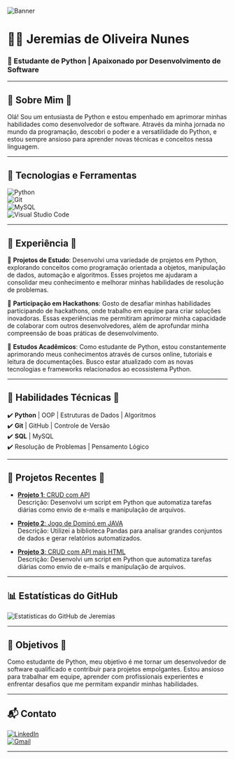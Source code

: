 ![Banner](https://link-para-seu-banner.com/imagem.png)

# 👨‍💻 Jeremias de Oliveira Nunes

### 🚀 Estudante de Python | Apaixonado por Desenvolvimento de Software

---

## 🌟 Sobre Mim 🌟

Olá! Sou um entusiasta de Python e estou empenhado em aprimorar minhas habilidades como desenvolvedor de software. Através da minha jornada no mundo da programação, descobri o poder e a versatilidade do Python, e estou sempre ansioso para aprender novas técnicas e conceitos nessa linguagem.

---

## 🚀 Tecnologias e Ferramentas

![Python](https://img.shields.io/badge/Python-3776AB?style=for-the-badge&logo=python&logoColor=white)  
![Git](https://img.shields.io/badge/Git-F05032?style=for-the-badge&logo=git&logoColor=white)  
![MySQL](https://img.shields.io/badge/MySQL-005C84?style=for-the-badge&logo=mysql&logoColor=white)  
![Visual Studio Code](https://img.shields.io/badge/VS%20Code-007ACC?style=for-the-badge&logo=visual%20studio%20code&logoColor=white)

---

## 💼 Experiência 💼

🔹 **Projetos de Estudo**: Desenvolvi uma variedade de projetos em Python, explorando conceitos como programação orientada a objetos, manipulação de dados, automação e algoritmos. Esses projetos me ajudaram a consolidar meu conhecimento e melhorar minhas habilidades de resolução de problemas.

🔹 **Participação em Hackathons**: Gosto de desafiar minhas habilidades participando de hackathons, onde trabalho em equipe para criar soluções inovadoras. Essas experiências me permitiram aprimorar minha capacidade de colaborar com outros desenvolvedores, além de aprofundar minha compreensão de boas práticas de desenvolvimento.

🔹 **Estudos Acadêmicos**: Como estudante de Python, estou constantemente aprimorando meus conhecimentos através de cursos online, tutoriais e leitura de documentações. Busco estar atualizado com as novas tecnologias e frameworks relacionados ao ecossistema Python.

---

## 🚀 Habilidades Técnicas 🚀

✔️ **Python** | OOP | Estruturas de Dados | Algoritmos  
✔️ **Git** | GitHub | Controle de Versão  
✔️ **SQL** | MySQL  
✔️ Resolução de Problemas | Pensamento Lógico

---

## 💼 Projetos Recentes 💼

- [**Projeto 1**: CRUD com API ]([https://github.com/JeremiasONunes/Swapi_api])  
Descrição: Desenvolvi um script em Python que automatiza tarefas diárias como envio de e-mails e manipulação de arquivos.
  
- [**Projeto 2**: Jogo de Dominó em JAVA]([https://github.com/JeremiasONunes/Jogo-de-Domino])  
Descrição: Utilizei a biblioteca Pandas para analisar grandes conjuntos de dados e gerar relatórios automatizados.

- [**Projeto 3**: CRUD com API mais HTML ]([https://github.com/JeremiasONunes/swapi_api_html])  
Descrição: Desenvolvi um script em Python que automatiza tarefas diárias como envio de e-mails e manipulação de arquivos.
---

## 📊 Estatísticas do GitHub

![Estatísticas do GitHub de Jeremias](https://github-readme-stats.vercel.app/api?username=jereh6292&show_icons=true&theme=radical)

---

## 🌱 Objetivos 🌱

Como estudante de Python, meu objetivo é me tornar um desenvolvedor de software qualificado e contribuir para projetos empolgantes. Estou ansioso para trabalhar em equipe, aprender com profissionais experientes e enfrentar desafios que me permitam expandir minhas habilidades.

---

## 📬 Contato

[![LinkedIn](https://img.shields.io/badge/LinkedIn-0077B5?style=for-the-badge&logo=linkedin&logoColor=white)](https://www.linkedin.com/in/jeremiasoliveiranunes/)  
[![Gmail](https://img.shields.io/badge/Gmail-D14836?style=for-the-badge&logo=gmail&logoColor=white)](mailto:jeremias.6292@gmail.com)

---

